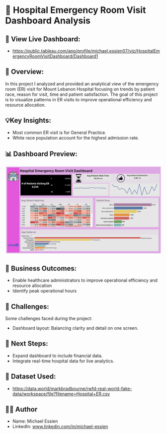 # 🏥 Hospital Emergency Room Visit Dashboard Analysis 

## 🔗 View Live Dashboard:

- https://public.tableau.com/app/profile/michael.essien07/viz/HospitalEmergencyRoomVisitDashboard/Dashboard1


 ## 📘 Overview: 

In this project I analyzed and provided an analytical view of the emergency room (ER) visit for Mount Lebanon Hospital focusing on trends by patient race, reason for visit, time and patient satisfaction. The goal of this project is to visualize patterns in ER visits to improve operational efficiency and resource allocation.


## 💡Key Insights: 

- Most common ER visit is for General Practice.
- White race population account for the highest admission rate. 


## 📊 Dashboard Preview:
![Dashboard Overview](https://github.com/Mickeymickz/Hospital-ER-Visit-Dashboard-Analysis/blob/main/Hospital-ER-Visit-Dashboard-Analysis%3AScreenshots/Dasboard%20Overview.png)

## 🚀 Business Outcomes:

- Enable healthcare administrators to improve operational efficiency and resource allocation
- Identify peak operational hours


## 🚧 Challenges: 

Some challenges faced during the project:
- Dashboard layout: Balancing clarity and detail on one screen.


## 🧩 Next Steps: 

- Expand dashboard to include financial data.
- Integrate real-time hospital data for live analytics.


## 📁 Dataset Used:
- https://data.world/markbradbourne/rwfd-real-world-fake-data/workspace/file?filename=Hospital+ER.csv


## 🧑‍💻 Author

- Name: Michael Essien
- LinkedIn: www.linkedin.com/in/michael-essien  
